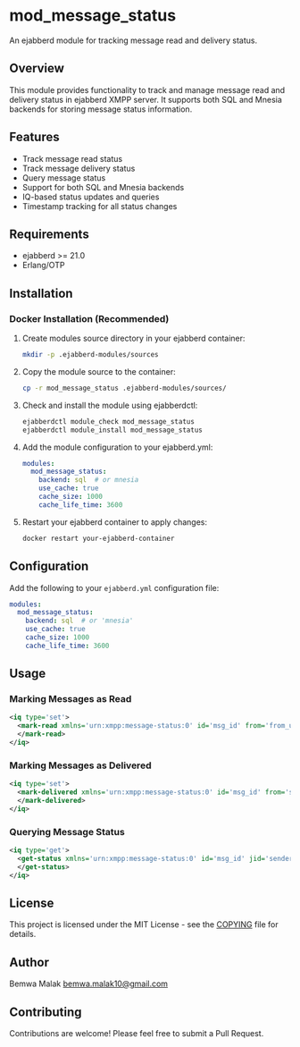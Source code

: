 # mod_message_status

An ejabberd module for tracking message read and delivery status.

## Overview

This module provides functionality to track and manage message read and delivery status in ejabberd XMPP server. It supports both SQL and Mnesia backends for storing message status information.

## Features

- Track message read status
- Track message delivery status
- Query message status
- Support for both SQL and Mnesia backends
- IQ-based status updates and queries
- Timestamp tracking for all status changes

## Requirements

- ejabberd >= 21.0
- Erlang/OTP

## Installation

### Docker Installation (Recommended)
1. Create modules source directory in your ejabberd container:
   ```bash
   mkdir -p .ejabberd-modules/sources
   ```

2. Copy the module source to the container:
   ```bash
   cp -r mod_message_status .ejabberd-modules/sources/
   ```

3. Check and install the module using ejabberdctl:
   ```bash
   ejabberdctl module_check mod_message_status
   ejabberdctl module_install mod_message_status
   ```

4. Add the module configuration to your ejabberd.yml:
   ```yaml
   modules:
     mod_message_status:
       backend: sql  # or mnesia
       use_cache: true
       cache_size: 1000
       cache_life_time: 3600
   ```

5. Restart your ejabberd container to apply changes:
   ```bash
   docker restart your-ejabberd-container
   ```

## Configuration

Add the following to your `ejabberd.yml` configuration file:

```yaml
modules:
  mod_message_status:
    backend: sql  # or 'mnesia'
    use_cache: true
    cache_size: 1000
    cache_life_time: 3600
```

## Usage

### Marking Messages as Read
```xml
<iq type='set'>
  <mark-read xmlns='urn:xmpp:message-status:0' id='msg_id' from='from_user_jid' to='to_user_jid'>
  </mark-read>
</iq>
```

### Marking Messages as Delivered
```xml
<iq type='set'>
  <mark-delivered xmlns='urn:xmpp:message-status:0' id='msg_id' from='sender_user_jid' to='to_user_jid'>
  </mark-delivered>
</iq>
```

### Querying Message Status
```xml
<iq type='get'>
  <get-status xmlns='urn:xmpp:message-status:0' id='msg_id' jid='sender_user_jid'>
  </get-status>
</iq>
```

## License

This project is licensed under the MIT License - see the [COPYING](COPYING) file for details.

## Author

Bemwa Malak <bemwa.malak10@gmail.com>

## Contributing

Contributions are welcome! Please feel free to submit a Pull Request.
